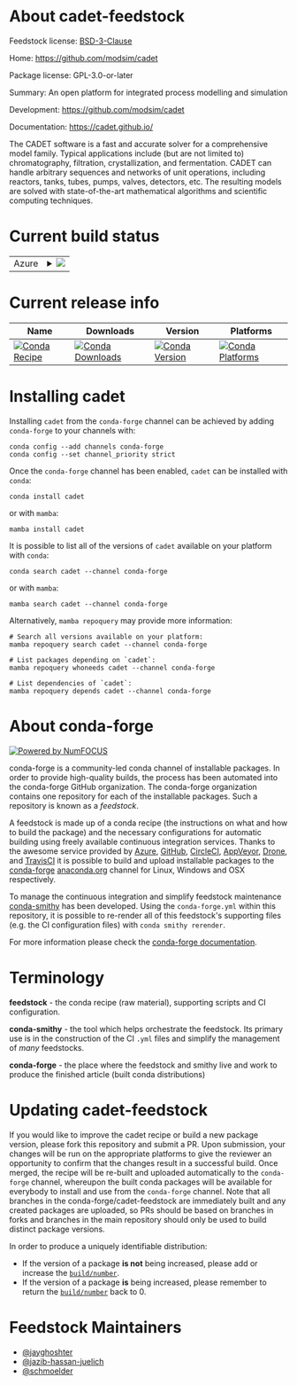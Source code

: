 About cadet-feedstock
=====================

Feedstock license: [BSD-3-Clause](https://github.com/conda-forge/cadet-feedstock/blob/main/LICENSE.txt)

Home: https://github.com/modsim/cadet

Package license: GPL-3.0-or-later

Summary: An open platform for integrated process modelling and simulation

Development: https://github.com/modsim/cadet

Documentation: https://cadet.github.io/

The CADET software is a fast and accurate solver for a comprehensive model family. Typical applications include (but are not limited to) chromatography, filtration, crystallization, and fermentation. CADET can handle arbitrary sequences and networks of unit operations, including reactors, tanks, tubes, pumps, valves, detectors, etc. The resulting models are solved with state-of-the-art mathematical algorithms and scientific computing techniques.

Current build status
====================


<table>
    
  <tr>
    <td>Azure</td>
    <td>
      <details>
        <summary>
          <a href="https://dev.azure.com/conda-forge/feedstock-builds/_build/latest?definitionId=14306&branchName=main">
            <img src="https://dev.azure.com/conda-forge/feedstock-builds/_apis/build/status/cadet-feedstock?branchName=main">
          </a>
        </summary>
        <table>
          <thead><tr><th>Variant</th><th>Status</th></tr></thead>
          <tbody><tr>
              <td>linux_64</td>
              <td>
                <a href="https://dev.azure.com/conda-forge/feedstock-builds/_build/latest?definitionId=14306&branchName=main">
                  <img src="https://dev.azure.com/conda-forge/feedstock-builds/_apis/build/status/cadet-feedstock?branchName=main&jobName=linux&configuration=linux%20linux_64_" alt="variant">
                </a>
              </td>
            </tr><tr>
              <td>osx_64</td>
              <td>
                <a href="https://dev.azure.com/conda-forge/feedstock-builds/_build/latest?definitionId=14306&branchName=main">
                  <img src="https://dev.azure.com/conda-forge/feedstock-builds/_apis/build/status/cadet-feedstock?branchName=main&jobName=osx&configuration=osx%20osx_64_" alt="variant">
                </a>
              </td>
            </tr><tr>
              <td>win_64</td>
              <td>
                <a href="https://dev.azure.com/conda-forge/feedstock-builds/_build/latest?definitionId=14306&branchName=main">
                  <img src="https://dev.azure.com/conda-forge/feedstock-builds/_apis/build/status/cadet-feedstock?branchName=main&jobName=win&configuration=win%20win_64_" alt="variant">
                </a>
              </td>
            </tr>
          </tbody>
        </table>
      </details>
    </td>
  </tr>
</table>

Current release info
====================

| Name | Downloads | Version | Platforms |
| --- | --- | --- | --- |
| [![Conda Recipe](https://img.shields.io/badge/recipe-cadet-green.svg)](https://anaconda.org/conda-forge/cadet) | [![Conda Downloads](https://img.shields.io/conda/dn/conda-forge/cadet.svg)](https://anaconda.org/conda-forge/cadet) | [![Conda Version](https://img.shields.io/conda/vn/conda-forge/cadet.svg)](https://anaconda.org/conda-forge/cadet) | [![Conda Platforms](https://img.shields.io/conda/pn/conda-forge/cadet.svg)](https://anaconda.org/conda-forge/cadet) |

Installing cadet
================

Installing `cadet` from the `conda-forge` channel can be achieved by adding `conda-forge` to your channels with:

```
conda config --add channels conda-forge
conda config --set channel_priority strict
```

Once the `conda-forge` channel has been enabled, `cadet` can be installed with `conda`:

```
conda install cadet
```

or with `mamba`:

```
mamba install cadet
```

It is possible to list all of the versions of `cadet` available on your platform with `conda`:

```
conda search cadet --channel conda-forge
```

or with `mamba`:

```
mamba search cadet --channel conda-forge
```

Alternatively, `mamba repoquery` may provide more information:

```
# Search all versions available on your platform:
mamba repoquery search cadet --channel conda-forge

# List packages depending on `cadet`:
mamba repoquery whoneeds cadet --channel conda-forge

# List dependencies of `cadet`:
mamba repoquery depends cadet --channel conda-forge
```


About conda-forge
=================

[![Powered by
NumFOCUS](https://img.shields.io/badge/powered%20by-NumFOCUS-orange.svg?style=flat&colorA=E1523D&colorB=007D8A)](https://numfocus.org)

conda-forge is a community-led conda channel of installable packages.
In order to provide high-quality builds, the process has been automated into the
conda-forge GitHub organization. The conda-forge organization contains one repository
for each of the installable packages. Such a repository is known as a *feedstock*.

A feedstock is made up of a conda recipe (the instructions on what and how to build
the package) and the necessary configurations for automatic building using freely
available continuous integration services. Thanks to the awesome service provided by
[Azure](https://azure.microsoft.com/en-us/services/devops/), [GitHub](https://github.com/),
[CircleCI](https://circleci.com/), [AppVeyor](https://www.appveyor.com/),
[Drone](https://cloud.drone.io/welcome), and [TravisCI](https://travis-ci.com/)
it is possible to build and upload installable packages to the
[conda-forge](https://anaconda.org/conda-forge) [anaconda.org](https://anaconda.org/)
channel for Linux, Windows and OSX respectively.

To manage the continuous integration and simplify feedstock maintenance
[conda-smithy](https://github.com/conda-forge/conda-smithy) has been developed.
Using the ``conda-forge.yml`` within this repository, it is possible to re-render all of
this feedstock's supporting files (e.g. the CI configuration files) with ``conda smithy rerender``.

For more information please check the [conda-forge documentation](https://conda-forge.org/docs/).

Terminology
===========

**feedstock** - the conda recipe (raw material), supporting scripts and CI configuration.

**conda-smithy** - the tool which helps orchestrate the feedstock.
                   Its primary use is in the construction of the CI ``.yml`` files
                   and simplify the management of *many* feedstocks.

**conda-forge** - the place where the feedstock and smithy live and work to
                  produce the finished article (built conda distributions)


Updating cadet-feedstock
========================

If you would like to improve the cadet recipe or build a new
package version, please fork this repository and submit a PR. Upon submission,
your changes will be run on the appropriate platforms to give the reviewer an
opportunity to confirm that the changes result in a successful build. Once
merged, the recipe will be re-built and uploaded automatically to the
`conda-forge` channel, whereupon the built conda packages will be available for
everybody to install and use from the `conda-forge` channel.
Note that all branches in the conda-forge/cadet-feedstock are
immediately built and any created packages are uploaded, so PRs should be based
on branches in forks and branches in the main repository should only be used to
build distinct package versions.

In order to produce a uniquely identifiable distribution:
 * If the version of a package **is not** being increased, please add or increase
   the [``build/number``](https://docs.conda.io/projects/conda-build/en/latest/resources/define-metadata.html#build-number-and-string).
 * If the version of a package **is** being increased, please remember to return
   the [``build/number``](https://docs.conda.io/projects/conda-build/en/latest/resources/define-metadata.html#build-number-and-string)
   back to 0.

Feedstock Maintainers
=====================

* [@jayghoshter](https://github.com/jayghoshter/)
* [@jazib-hassan-juelich](https://github.com/jazib-hassan-juelich/)
* [@schmoelder](https://github.com/schmoelder/)

